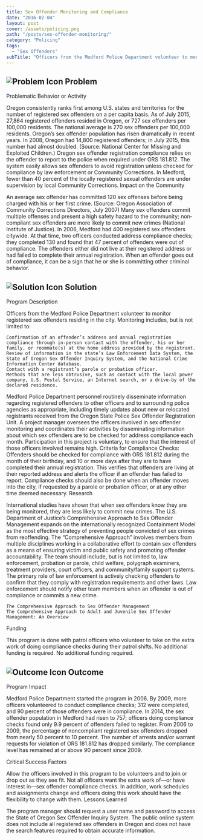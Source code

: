```yaml
---
title: Sex Offender Monitoring and Compliance
date: "2016-02-04"
layout: post
cover: /assets/policing.png
path: "/posts/sex-offender-monitoring/"
category: "Policing"
tags:
  - "Sex Offenders"
subTitle: "Officers from the Medford Police Department volunteer to monitor registered sex offenders residing in the city."
---
```

## ![Problem Icon](https://github.com/google/material-design-icons/raw/master/alert/1x_web/ic_error_outline_black_48dp.png "Problem") Problem

Problematic Behavior or Activity

Oregon consistently ranks first among U.S. states and territories for the number of registered sex offenders on a per capita basis. As of July 2015, 27,864 registered offenders resided in Oregon, or 727 sex offenders per 100,000 residents. The national average is 270 sex offenders per 100,000 residents.
Oregon’s sex offender population has risen dramatically in recent years. In 2008, Oregon had 14,800 registered offenders; in July 2015, this number had almost doubled. (Source: National Center for Missing and Exploited Children.)
Oregon sex offender registration compliance relies on the offender to report to the police when required under ORS 181.812. The system easily allows sex offenders to avoid registration unless checked for compliance by law enforcement or Community Corrections. In Medford, fewer than 40 percent of the locally registered sexual offenders are under supervision by local Community Corrections.
Impact on the Community

An average sex offender has committed 120 sex offenses before being charged with his or her first crime. (Source: Oregon Association of Community Corrections Directors, July 2007)
Many sex offenders commit multiple offenses and present a high safety hazard to the community; non­compliant sex offenders are more likely to commit new crimes (National Institute of Justice).
In 2006, Medford had 400 registered sex offenders citywide. At that time, two officers conducted address compliance checks; they completed 130 and found that 47 percent of offenders were out of compliance. The offenders either did not live at their registered address or had failed to complete their annual registration.
When an offender goes out of compliance, it can be a sign that he or she is committing other criminal behavior.

## ![Solution Icon](https://github.com/google/material-design-icons/raw/master/action/1x_web/ic_lightbulb_outline_black_48dp.png "Solution") Solution

Program Description

Officers from the Medford Police Department volunteer to monitor registered sex offenders residing in the city. Monitoring includes, but is not limited to:

    Confirmation of an offender’s address and annual registration compliance through in­-person contact with the offender, his or her family, or roommate(s) at the home address provided by the registrant.
    Review of information in the state’s Law Enforcement Data System, the State of Oregon Sex Offender Inquiry System, and the National Crime Information Center database.
    Contact with a registrant’s parole or probation officer.
    Methods that are less obtrusive, such as contact with the local power company, U.S. Postal Service, an Internet search, or a drive­-by of the declared residence.

Medford Police Department personnel routinely disseminate information regarding registered offenders to other officers and to surrounding police agencies as appropriate, including timely updates about new or relocated registrants received from the Oregon State Police Sex Offender Registration Unit.
A project manager oversees the officers involved in sex offender monitoring and coordinates their activities by disseminating information about which sex offenders are to be checked for address compliance each month. Participation in this project is voluntary, to ensure that the interest of those officers involved remains high.
Criteria for Compliance Checks:
Offenders should be checked for compliance with ORS 181.812 during the month of their birthday, and 10 or more days after they are to have completed their annual registration. This verifies that offenders are living at their reported address and alerts the officer if an offender has failed to report.
Compliance checks should also be done when an offender moves into the city, if requested by a parole or probation officer, or at any other time deemed necessary.
Research

International studies have shown that when sex offenders know they are being monitored, they are less likely to commit new crimes. The U.S. Department of Justice’s Comprehensive Approach to Sex Offender Management expands on the internationally recognized Containment Model as the most effective strategy of preventing people convicted of sex crimes from re­offending.
The “Comprehensive Approach” involves members from multiple disciplines working in a collaborative effort to contain sex offenders as a means of ensuring victim and public safety and promoting offender accountability. The team should include, but is not limited to, law enforcement, probation or parole, child welfare, polygraph examiners, treatment providers, court officers, and community/family support systems.
The primary role of law enforcement is actively checking offenders to confirm that they comply with registration requirements and other laws. Law enforcement should notify other team members when an offender is out of compliance or commits a new crime.

    The Comprehensive Approach to Sex Offender Management
    The Comprehensive Approach to Adult and Juvenile Sex Offender Management: An Overview

Funding

This program is done with patrol officers who volunteer to take on the extra work of doing compliance checks during their patrol shifts. No additional funding is required.
No additional funding required.

## ![Outcome Icon](https://github.com/google/material-design-icons/raw/master/action/1x_web/ic_view_list_black_48dp.png "Outcome") Outcome

Program Impact

Medford Police Department started the program in 2006. By 2009, more officers volunteered to conduct compliance checks; 312 were completed, and 90 percent of those offenders were in compliance. In 2014, the sex offender population in Medford had risen to 757; officers doing compliance checks found only 9.9 percent of offenders failed to register.
From 2006 to 2009, the percentage of non­compliant registered sex offenders dropped from nearly 50 percent to 10 percent. The number of arrests and/or warrant requests for violation of ORS 181.812 has dropped similarly.
The compliance level has remained at or above 90 percent since 2009.

Critical Success Factors

Allow the officers involved in this program to be volunteers and to join or drop out as they see fit. Not all officers want the extra work of—or have interest in—sex offender compliance checks. In addition, work schedules and assignments change and officers doing this work should have the flexibility to change with them.
Lessons Learned

The program manager should request a user name and password to access the State of Oregon Sex Offender Inquiry System. The public online system does not include all registered sex offenders in Oregon and does not have the search features required to obtain accurate information.
